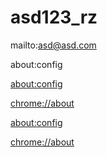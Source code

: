 # asd123_rz
mailto:asd@asd.com

about:config

[about:config](http://about:config)

[chrome://about](chrome://about)

[about:config](http://about:about)

<chrome://about>

[arbitrary case-insensitive reference text]: chrome://about
